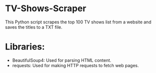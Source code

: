# TV-Shows-Scraper
This Python script scrapes the top 100 TV shows list from a website and saves the titles to a TXT file.
# Libraries:
- BeautifulSoup4: Used for parsing HTML content.
- requests: Used for making HTTP requests to fetch web pages.
